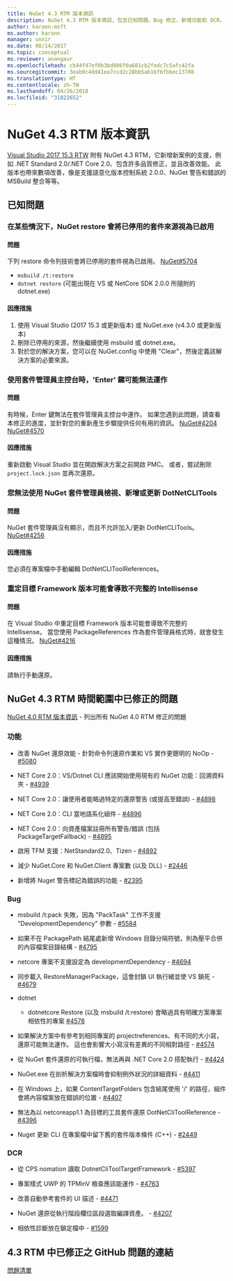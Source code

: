 ```yaml
---
title: NuGet 4.3 RTM 版本資訊
description: NuGet 4.3 RTM 版本資訊，包含已知問題、Bug 修正、新增功能和 DCR。
author: karann-msft
ms.author: karann
manager: unnir
ms.date: 08/14/2017
ms.topic: conceptual
ms.reviewer: anangaur
ms.openlocfilehash: cb44f47ef0b3bd086f0a681cb2fedc7c5afc42fa
ms.sourcegitcommit: 3eab9c4dd41ea7ccd2c28bb5ab16f6fbbec13708
ms.translationtype: HT
ms.contentlocale: zh-TW
ms.lasthandoff: 04/26/2018
ms.locfileid: "31822652"
---
```

# <a name="nuget-43-rtm-release-notes"></a>NuGet 4.3 RTM 版本資訊

[Visual Studio 2017 15.3 RTW](https://www.visualstudio.com/news/releasenotes/vs2017-relnotes) 附有 NuGet 4.3 RTM，它新增新案例的支援，例如 .NET Standard 2.0/.NET Core 2.0、包含許多品質修正，並且改善效能。 此版本也帶來數項改善，像是支援語意化版本控制系統 2.0.0、NuGet 警告和錯誤的 MSBuild 整合等等。

## <a name="known-issues"></a>已知問題

### <a name="nuget-restore-may-treat-disabled-package-sources-as-enabled-in-some-cases"></a>在某些情況下，NuGet restore 會將已停用的套件來源視為已啟用

#### <a name="issue"></a>問題

下列 restore 命令列技術會將已停用的套件視為已啟用。 [NuGet#5704](https://github.com/NuGet/Home/issues/5704)
- `msbuild /t:restore`
- `dotnet restore` (可能出現在 VS 或 NetCore SDK 2.0.0 所隨附的 dotnet.exe)

#### <a name="workaround"></a>因應措施

1. 使用 Visual Studio (2017 15.3 或更新版本) 或 NuGet.exe (v4.3.0 或更新版本)
1. 刪除已停用的來源，然後繼續使用 msbuild 或 dotnet.exe。
1. 對於您的解決方案，您可以在 NuGet.config 中使用 "Clear"，然後定義該解決方案的必要來源。

### <a name="while-using-package-manager-console-enter-key-may-not-work"></a>使用套件管理員主控台時，'Enter' 鍵可能無法運作

#### <a name="issue"></a>問題

有時候，Enter 鍵無法在套件管理員主控台中運作。 如果您遇到此問題，請查看本修正的進度，並針對您的重新產生步驟提供任何有用的資訊。 [NuGet#4204](https://github.com/NuGet/Home/issues/4204) [NuGet#4570](https://github.com/NuGet/Home/issues/4570)

#### <a name="workaround"></a>因應措施

重新啟動 Visual Studio 並在開啟解決方案之前開啟 PMC。 或者，嘗試刪除 `project.lock.json` 並再次還原。

### <a name="you-are-unable-to-view-add-or-update-dotnetclitools-using-nuget-package-manager"></a>您無法使用 NuGet 套件管理員檢視、新增或更新 DotNetCLITools

#### <a name="issue"></a>問題

NuGet 套件管理員沒有顯示，而且不允許加入/更新 DotNetCLITools。 [NuGet#4256](https://github.com/NuGet/Home/issues/4256)

#### <a name="workaround"></a>因應措施

您必須在專案檔中手動編輯 DotNetCLIToolReferences。

### <a name="retargeting-target-framework-version-may-lead-to-incomplete-intellisense"></a>重定目標 Framework 版本可能會導致不完整的 Intellisense

#### <a name="issue"></a>問題

在 Visual Studio 中重定目標 Framework 版本可能會導致不完整的 Intellisense。 當您使用 PackageReferences 作為套件管理員格式時，就會發生這種情況。 [NuGet#4216](https://github.com/NuGet/Home/issues/4216)

#### <a name="workaround"></a>因應措施

請執行手動還原。

## <a name="issues-fixed-in-nuget-43-rtm-timeframe"></a>NuGet 4.3 RTM 時間範圍中已修正的問題

[NuGet 4.0 RTM 版本資訊](../release-notes/nuget-4.0-RTM.md) - 列出所有 NuGet 4.0 RTM 修正的問題

### <a name="features"></a>功能

- 改善 NuGet 還原效能 - 針對命令列還原作業和 VS 實作更聰明的 NoOp - [#5080](https://github.com/NuGet/Home/issues/5080)

- NET Core 2.0：VS/Dotnet CLI 應該開始使用現有的 NuGet 功能：回溯資料夾 - [#4939](https://github.com/NuGet/Home/issues/4939)

- NET Core 2.0：讓使用者能略過特定的還原警告 (或提高至錯誤) - [#4898](https://github.com/NuGet/Home/issues/4898)

- NET Core 2.0：CLI 當地語系化組件 - [#4896](https://github.com/NuGet/Home/issues/4896)

- NET Core 2.0：向資產檔案註冊所有警告/錯誤 (包括 PackageTargetFallback) - [#4895](https://github.com/NuGet/Home/issues/4895)

- 啟用 TFM 支援：NetStandard2.0、Tizen - [#4892](https://github.com/NuGet/Home/issues/4892)

- 減少 NuGet.Core 和 NuGet.Client 專案數 (以及 DLL) - [#2446](https://github.com/NuGet/Home/issues/2446)

- 新增將 Nuget 警告標記為錯誤的功能 - [#2395](https://github.com/NuGet/Home/issues/2395)

### <a name="bugs"></a>Bug

- msbuild /t:pack 失敗，因為 "PackTask" 工作不支援 "DevelopmentDependency" 參數 - [#5584](https://github.com/NuGet/Home/issues/5584)

- 如果不在 PackagePath 結尾處新增 Windows 目錄分隔符號，則為壓平合併的內容檔案目錄結構 - [#4795](https://github.com/NuGet/Home/issues/4795)

- netcore 專案不支援設定為 developmentDependency - [#4694](https://github.com/NuGet/Home/issues/4694)

- 同步載入 RestoreManagerPackage，這會封鎖 UI 執行緒並使 VS 鎖死 - [#4679](https://github.com/NuGet/Home/issues/4679)

- dotnet
  - dotnetcore Restore (以及 msbuild /t:restore) 會略過具有明確方案專案相依性的專案 [#4578](https://github.com/NuGet/Home/issues/4578)

- 如果解決方案中有參考到相同專案的 projectreferences、有不同的大小寫，還原可能無法運作。 這也會影響大小寫沒有差異的不同相對路徑 - [#4574](https://github.com/NuGet/Home/issues/4574)

- 從 NuGet 套件還原的可執行檔，無法再與 .NET Core 2.0 搭配執行 - [#4424](https://github.com/NuGet/Home/issues/4424)

- NuGet.exe 在剖析解決方案檔時會抑制例外狀況的詳細資料 - [#4411](https://github.com/NuGet/Home/issues/4411)

- 在 Windows 上，如果 ContentTargetFolders 包含結尾使用 '/' 的路徑，組件會將內容檔案放在錯誤的位置 - [#4407](https://github.com/NuGet/Home/issues/4407)

- 無法為以 netcoreapp1.1 為目標的工具套件還原 DotNetCliToolReference - [#4396](https://github.com/NuGet/Home/issues/4396)

- Nuget 更新 CLI 在專案檔中留下舊的套件版本條件 (C++) - [#2449](https://github.com/NuGet/Home/issues/2449)

### <a name="dcrs"></a>DCR

- 從 CPS nomation 讀取 DotnetCliToolTargetFramework - [#5397](https://github.com/NuGet/Home/issues/5397)

- 專案樣式 UWP 的 TPMinV 檢查應該能運作 - [#4763](https://github.com/NuGet/Home/issues/4763)

- 改善自動參考套件的 UI 描述 - [#4471](https://github.com/NuGet/Home/issues/4471)

- NuGet 還原從執行階段欄位區段選取編譯資產。 - [#4207](https://github.com/NuGet/Home/issues/4207)

- 相依性診斷放在鎖定檔中 - [#1599](https://github.com/NuGet/Home/issues/1599)

## <a name="links-to-github-issues-fixed-in-43-rtm"></a>4.3 RTM 中已修正之 GitHub 問題的連結

[問題清單](https://github.com/NuGet/Home/issues?q=is%3Aissue+is%3Aclosed+milestone%3A%224.3")
